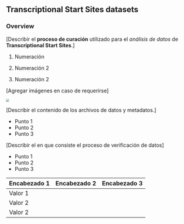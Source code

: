 ## Transcriptional Start Sites datasets

### Overview

[Describir el **proceso de curación** utilizado para el *análisis de datos* de **Transcriptional Start Sites**.]


1. Numeración

2. Numeración 2

3. Numeración 2

   

[Agregar imágenes en caso de requerirse]

<img src="./imgs/WorkflowHT.png" style="zoom:50%;" />


[Describir el contenido de los archivos de datos y metadatos.]

- Punto 1
- Punto 2
- Punto 3


[Describir el en que consiste el proceso de verificación de datos]

- Punto 1
- Punto 2
- Punto 3



| Encabezado 1 | Encabezado 2 | Encabezado 3 |
| ------------ | ------------ | ------------ |
| Valor 1      |              |              |
| Valor 2      |              |              |
| Valor 2      |              |              |



